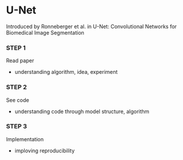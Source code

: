# U-Net
Introduced by Ronneberger et al. in U-Net: Convolutional Networks for Biomedical Image Segmentation

### STEP 1
Read paper
- understanding algorithm, idea, experiment
### STEP 2
See code
- understanding code through model structure, algorithm
### STEP 3
Implementation
- imploving reproducibility

